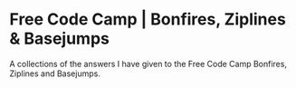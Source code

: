# Free Code Camp | Bonfires, Ziplines &amp; Basejumps
A collections of the answers I have given to the Free Code Camp Bonfires, Ziplines and Basejumps.
